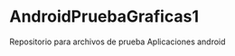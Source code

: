 AndroidPruebaGraficas1
======================
Repositorio para archivos de prueba
Aplicaciones android
